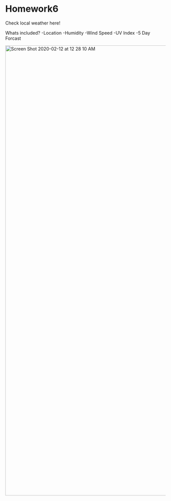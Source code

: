 # Homework6

Check local weather here!

Whats included?
-Location
-Humidity
-Wind Speed
-UV Index
-5 Day Forcast


<img width="1413" alt="Screen Shot 2020-02-12 at 12 28 10 AM" src="https://user-images.githubusercontent.com/57122209/74316560-99a84e80-4d2e-11ea-9608-5d32a5aad6fa.png">
